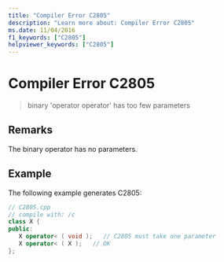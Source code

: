 ```yaml
---
title: "Compiler Error C2805"
description: "Learn more about: Compiler Error C2805"
ms.date: 11/04/2016
f1_keywords: ["C2805"]
helpviewer_keywords: ["C2805"]
---
```

# Compiler Error C2805

> binary 'operator operator' has too few parameters

## Remarks

The binary operator has no parameters.

## Example

The following example generates C2805:

```cpp
// C2805.cpp
// compile with: /c
class X {
public:
   X operator< ( void );   // C2805 must take one parameter
   X operator< ( X );   // OK
};
```
